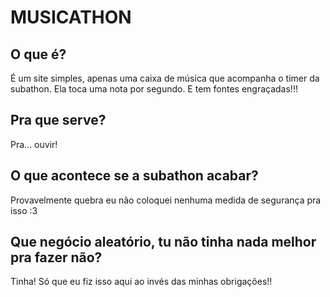 # MUSICATHON

## O que é?
É um site simples, apenas uma caixa de música que acompanha o timer da subathon. Ela toca uma nota por segundo. E tem fontes engraçadas!!!

## Pra que serve?
Pra... ouvir!

## O que acontece se a subathon acabar?
Provavelmente quebra eu não coloquei nenhuma medida de segurança pra isso :3

## Que negócio aleatório, tu não tinha nada melhor pra fazer não?
Tinha! Só que eu fiz isso aqui ao invés das minhas obrigações!!
